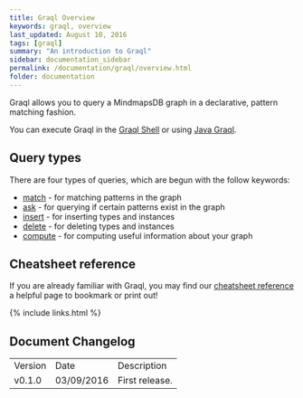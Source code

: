 ```yaml
---
title: Graql Overview
keywords: graql, overview
last_updated: August 10, 2016
tags: [graql]
summary: "An introduction to Graql"
sidebar: documentation_sidebar
permalink: /documentation/graql/overview.html
folder: documentation
---
```


Graql allows you to query a MindmapsDB graph in a declarative, pattern matching fashion.

You can execute Graql in the [Graql Shell](graql-shell.html) or using [Java
Graql](java-graql.html).

## Query types

There are four types of queries, which are begun with the follow keywords:  
- [match](match-queries.html) - for matching patterns in the graph  
- [ask](ask-queries.html) - for querying if certain patterns exist in the graph  
- [insert](insert-queries.html) - for inserting types and instances  
- [delete](delete-queries.html) - for deleting types and instances    
- [compute](compute-queries.html) - for computing useful information about your graph

## Cheatsheet reference
If you are already familiar with Graql, you may find our [cheatsheet reference](graql-cheatsheet.html) a helpful page to bookmark or print out!


{% include links.html %}

## Document Changelog  


<table>
    <tr>
        <td>Version</td>
        <td>Date</td>
        <td>Description</td>        
    </tr>
        <tr>
        <td>v0.1.0</td>
        <td>03/09/2016</td>
        <td>First release.</td>        
    </tr>

</table>
